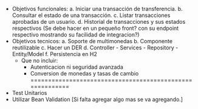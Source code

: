 * Objetivos funcionales:
    a. Iniciar una transacción de transferencia. 
    b. Consultar el estado de una transacción. 
    c. Listar transacciones aprobadas de un usuario.
    d. Historial de transacciones y sus estados respectivos (Se debe hacer en un pequeño front? con su endpoint respectivo mostrando su facilidad de integracion?)
* Objetivos tecnicos:
    a. Soporte de multimonedas
    b. Componente reutilizable
    c. Hacer un DER
    d. Controller - Services - Repository - Entity/Model
    f. Persistencia en H2
  * Que no incluir:
    - Autenticacion ni seguridad avanzada
    - Conversion de monedas y tasas de cambio
=========================================================
*  Test Unitarios
*  Utilizar Bean Validation
[Si falta agregar algo mas se va agregando.]
